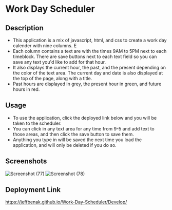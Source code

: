 # Work Day Scheduler

## Description 
- This application is a mix of javascript, html, and css to create a work day calender with nine columns. E
- Each column contains a text are with the times 9AM to 5PM next to each timeblock. There are save buttons next to each text field so you can save any text you'd like to add for that hour.
- It also displays the current hour, the past, and the present depending on the color of the text area. The current day and date is also displayed at the top of the page, along with a title.
- Past hours are displayed in grey, the present hour in green, and future hours in red.

## Usage 
- To use the application, click the deployed link below and you will be taken to the scheduler.
- You can click in any text area for any time from 9-5 and add text to those areas, and then click the save button to save them.
- Anything you type in will be saved the next time you load the application, and will only be deleted if you do so. 

## Screenshots 
![Screenshot (77)](https://user-images.githubusercontent.com/87049684/137402305-955d076c-3eff-4cc6-a179-a5df0bb7e952.png)
![Screenshot (78)](https://user-images.githubusercontent.com/87049684/137402309-a42f92d2-38d0-4145-8b5d-8675c9fa2a38.png)

## Deployment Link 
https://jeffbenak.github.io/Work-Day-Scheduler/Develop/
